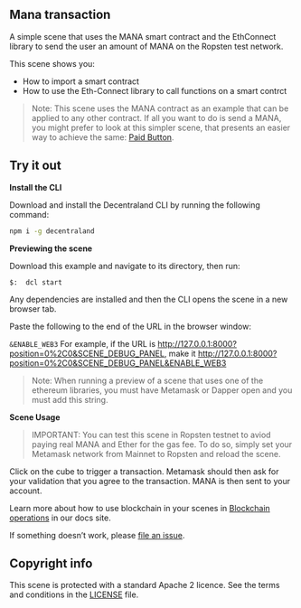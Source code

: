 ## Mana transaction

A simple scene that uses the MANA smart contract and the EthConnect library to send the user an amount of MANA on the Ropsten test network.

This scene shows you:
- How to import a smart contract
- How to use the Eth-Connect library to call functions on a smart contrct

> Note: This scene uses the MANA contract as an example that can be applied to any other contract. If all you want to do is send a MANA, you might prefer to look at this simpler scene, that presents an easier way to achieve the same: [Paid Button](https://github.com/decentraland-scenes/Paid-Button).


## Try it out

**Install the CLI**

Download and install the Decentraland CLI by running the following command:

```bash
npm i -g decentraland
```

**Previewing the scene**

Download this example and navigate to its directory, then run:

```
$:  dcl start
```

Any dependencies are installed and then the CLI opens the scene in a new browser tab.


Paste the following to the end of the URL in the browser window:

`&ENABLE_WEB3`
For example, if the URL is http://127.0.0.1:8000?position=0%2C0&SCENE_DEBUG_PANEL, make it http://127.0.0.1:8000?position=0%2C0&SCENE_DEBUG_PANEL&ENABLE_WEB3

> Note: When running a preview of a scene that uses one of the ethereum libraries, you must have Metamask or Dapper open and you must add this string.




**Scene Usage**

> IMPORTANT: You can test this scene in Ropsten testnet to aviod paying real MANA and Ether for the gas fee. To do so, simply set your Metamask network from Mainnet to Ropsten and reload the scene.

Click on the cube to trigger a transaction. Metamask should then ask for your validation that you agree to the transaction. MANA is then sent to your account.

Learn more about how to use blockchain in your scenes in [Blockchain operations](https://docs.decentraland.org/blockchain-interactions/scene-blockchain-operations/) in our docs site.

If something doesn’t work, please [file an issue](https://github.com/decentraland-scenes/Awesome-Repository/issues/new).



## Copyright info

This scene is protected with a standard Apache 2 licence. See the terms and conditions in the [LICENSE](/LICENSE) file.
